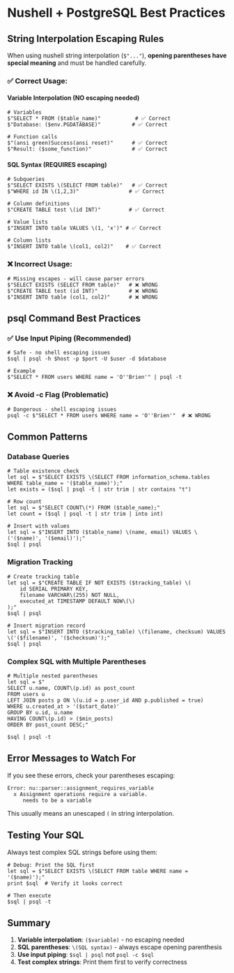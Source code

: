# Nushell + PostgreSQL Best Practices

## String Interpolation Escaping Rules

When using nushell string interpolation (`$"..."`), **opening parentheses have special meaning** and must be handled carefully.

### ✅ **Correct Usage:**

#### Variable Interpolation (NO escaping needed)
```nushell
# Variables
$"SELECT * FROM ($table_name)"           # ✅ Correct
$"Database: ($env.PGDATABASE)"          # ✅ Correct

# Function calls  
$"(ansi green)Success(ansi reset)"      # ✅ Correct
$"Result: ($some_function)"             # ✅ Correct
```

#### SQL Syntax (REQUIRES escaping)
```nushell
# Subqueries
$"SELECT EXISTS \(SELECT FROM table)"   # ✅ Correct
$"WHERE id IN \(1,2,3)"                # ✅ Correct

# Column definitions
$"CREATE TABLE test \(id INT)"         # ✅ Correct

# Value lists
$"INSERT INTO table VALUES \(1, 'x')" # ✅ Correct

# Column lists
$"INSERT INTO table \(col1, col2)"    # ✅ Correct
```

### ❌ **Incorrect Usage:**

```nushell
# Missing escapes - will cause parser errors
$"SELECT EXISTS (SELECT FROM table)"   # ❌ WRONG
$"CREATE TABLE test (id INT)"          # ❌ WRONG
$"INSERT INTO table (col1, col2)"      # ❌ WRONG
```

## psql Command Best Practices

### ✅ **Use Input Piping (Recommended)**
```nushell
# Safe - no shell escaping issues
$sql | psql -h $host -p $port -U $user -d $database

# Example
$"SELECT * FROM users WHERE name = 'O''Brien'" | psql -t
```

### ❌ **Avoid -c Flag (Problematic)**
```nushell
# Dangerous - shell escaping issues
psql -c $"SELECT * FROM users WHERE name = 'O''Brien'"  # ❌ WRONG
```

## Common Patterns

### Database Queries
```nushell
# Table existence check
let sql = $"SELECT EXISTS \(SELECT FROM information_schema.tables WHERE table_name = '($table_name)');"
let exists = ($sql | psql -t | str trim | str contains "t")

# Row count
let sql = $"SELECT COUNT\(*) FROM ($table_name);"
let count = ($sql | psql -t | str trim | into int)

# Insert with values
let sql = $"INSERT INTO ($table_name) \(name, email) VALUES \('($name)', '($email)');"
$sql | psql
```

### Migration Tracking
```nushell
# Create tracking table
let sql = $"CREATE TABLE IF NOT EXISTS ($tracking_table) \(
    id SERIAL PRIMARY KEY,
    filename VARCHAR\(255) NOT NULL,
    executed_at TIMESTAMP DEFAULT NOW\(\)
);"
$sql | psql

# Insert migration record  
let sql = $"INSERT INTO ($tracking_table) \(filename, checksum) VALUES \('($filename)', '($checksum)');"
$sql | psql
```

### Complex SQL with Multiple Parentheses
```nushell
# Multiple nested parentheses
let sql = $"
SELECT u.name, COUNT\(p.id) as post_count
FROM users u 
LEFT JOIN posts p ON \(u.id = p.user_id AND p.published = true)
WHERE u.created_at > '($start_date)'
GROUP BY u.id, u.name
HAVING COUNT\(p.id) > ($min_posts)
ORDER BY post_count DESC;"

$sql | psql -t
```

## Error Messages to Watch For

If you see these errors, check your parentheses escaping:

```
Error: nu::parser::assignment_requires_variable
  x Assignment operations require a variable.
     needs to be a variable
```

This usually means an unescaped `(` in string interpolation.

## Testing Your SQL

Always test complex SQL strings before using them:

```nushell
# Debug: Print the SQL first
let sql = $"SELECT EXISTS \(SELECT FROM table WHERE name = '($name)');"
print $sql  # Verify it looks correct

# Then execute
$sql | psql -t
```

## Summary

1. **Variable interpolation**: `($variable)` - no escaping needed
2. **SQL parentheses**: `\(SQL syntax)` - always escape opening parenthesis  
3. **Use input piping**: `$sql | psql` not `psql -c $sql`
4. **Test complex strings**: Print them first to verify correctness